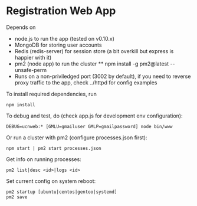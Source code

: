 Registration Web App
====================

Depends on

* node.js to run the app (tested on v0.10.x)
* MongoDB for storing user accounts
* Redis (redis-server) for session store (a bit overkill but express is happier with it)
* pm2 (node app) to run the cluster
** npm install -g pm2@latest --unsafe-perm
* Runs on a non-priviledged port (3002 by default), if you need to reverse proxy traffic to the app, check ../httpd for config examples

To install required dependencies, run

    npm install

To debug and test, do (check app.js for development env configuration):

    DEBUG=ucnweb:* [GMLU=gmailuser GMLP=gmailpassword] node bin/www

Or run a cluster with pm2 (configure processes.json first): 

    npm start | pm2 start processes.json

Get info on running processes:

    pm2 list|desc <id>|logs <id>

Set current config on system reboot:

    pm2 startup [ubuntu|centos|gentoo|systemd]
    pm2 save

